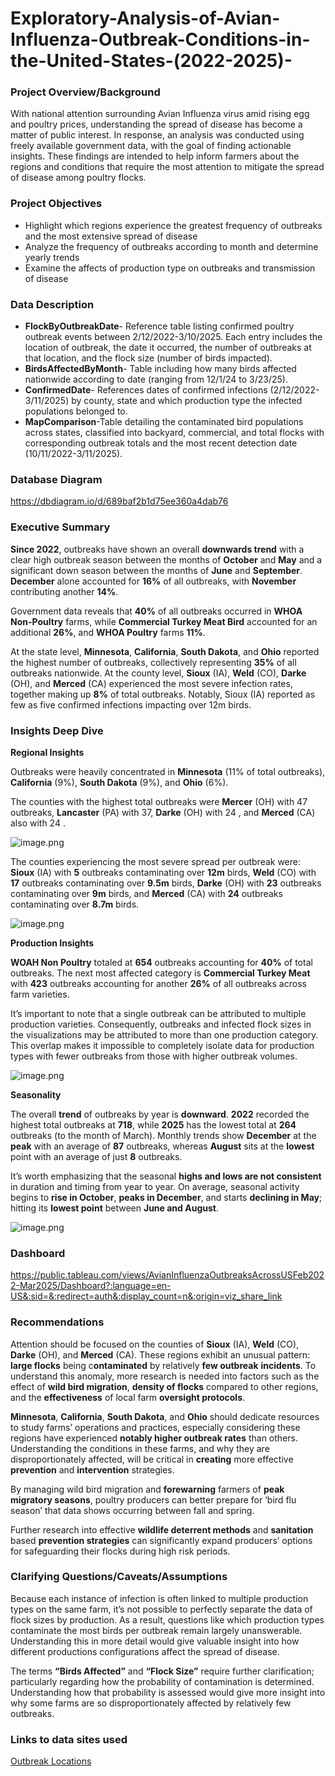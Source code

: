 # Exploratory-Analysis-of-Avian-Influenza-Outbreak-Conditions-in-the-United-States-(2022-2025)-
### **Project Overview/Background**

With national attention surrounding Avian Influenza virus amid rising egg and poultry prices, understanding the spread of disease has become a matter of public interest. In response, an analysis was conducted using freely available government data, with the goal of finding actionable insights. These findings are intended to help inform farmers about the regions and conditions that require the most attention to mitigate the spread of disease among poultry flocks.

### **Project Objectives**

- Highlight which regions experience the greatest frequency of outbreaks and the most extensive spread of disease
- Analyze the frequency of outbreaks according to month and determine yearly trends
- Examine the affects of production type on outbreaks and transmission of disease

### **Data Description**

- **FlockByOutbreakDate**- Reference table listing confirmed poultry outbreak events between 2/12/2022-3/10/2025. Each entry includes the location of outbreak, the date it occurred, the number of outbreaks at that location, and the flock size (number of birds impacted).
- **BirdsAffectedByMonth**- Table including how many birds affected nationwide according to date (ranging from 12/1/24 to 3/23/25).
- **ConfirmedDate**- References dates of confirmed infections (2/12/2022-3/11/2025) by county, state and which production type the infected populations belonged to.
- **MapComparison**-Table detailing the contaminated bird populations across states, classified into backyard, commercial, and total flocks with corresponding outbreak totals and the most recent detection date (10/11/2022-3/11/2025).

### **Database Diagram**

https://dbdiagram.io/d/689baf2b1d75ee360a4dab76

### **Executive Summary**

**Since 2022**, outbreaks have shown an overall **downwards trend** with a clear high outbreak season between the months of **October** and **May** and a significant down season between the months of **June** and **September**. **December** alone accounted for **16%** of all outbreaks, with **November** contributing another **14%**. 

Government data reveals that **40%** of all outbreaks occurred in **WHOA Non-Poultry** farms, while **Commercial Turkey Meat Bird** accounted for an additional **26%**, and **WHOA Poultry** farms **11%**.

At the state level, **Minnesota**, **California**, **South Dakota**, and **Ohio** reported the highest number of outbreaks, collectively representing **35%** of all outbreaks nationwide. At the county level, **Sioux** (IA), **Weld** (CO), **Darke** (OH), and **Merced** (CA) experienced the most severe infection rates, together making up **8%** of total outbreaks. Notably, Sioux (IA) reported as few as five confirmed infections impacting over 12m birds.

### **Insights Deep Dive**

**Regional Insights**

Outbreaks were heavily concentrated in **Minnesota** (11% of total outbreaks), **California** (9%), **South Dakota** (9%), and **Ohio** (6%).  

The counties with the highest total outbreaks were **Mercer** (OH) with 47 outbreaks, **Lancaster** (PA) with 37, **Darke** (OH) with 24 , and **Merced** (CA) also with 24 .

![image.png](attachment:1a94b04d-ffb4-4060-ad44-962ac93a6f79:image.png)

The counties experiencing the most severe spread per outbreak were: **Sioux** (IA) with **5** outbreaks contaminating over **12m** birds, **Weld** (CO) with **17** outbreaks contaminating over **9.5m** birds, **Darke** (OH) with **23** outbreaks contaminating over **9m** birds, and **Merced** (CA) with **24** outbreaks contaminating over **8.7m** birds.

![image.png](attachment:eca9bb09-4965-4918-8b7e-37a64a6ac746:image.png)

**Production Insights**

**WOAH Non Poultry** totaled at **654** outbreaks accounting for **40%** of total outbreaks. The next most affected category is **Commercial Turkey Meat** with **423** outbreaks accounting for another **26%** of all outbreaks across farm varieties. 

It’s important to note that a single outbreak can be attributed to multiple production varieties. Consequently, outbreaks and infected flock sizes in the visualizations may be attributed to more than one production category. This overlap makes it impossible to completely isolate data for production types with fewer outbreaks from those with higher outbreak volumes.

![image.png](attachment:8769386d-9e85-4da1-a40f-35e849916b23:image.png)

**Seasonality**

The overall **trend** of outbreaks by year is **downward**. **2022** recorded the highest total outbreaks at **718**, while **2025** has the lowest total at **264** outbreaks (to the month of March). Monthly trends show **December** at the **peak** with an average of **87** outbreaks, whereas **August** sits at the **lowest** point with an average of just **8** outbreaks.

It’s worth emphasizing that the seasonal **highs and lows are not consistent** in duration and timing from year to year. On average, seasonal activity begins to **rise in October**, **peaks in December**, and starts **declining in May**; hitting its **lowest point** between **June and August**.

![image.png](attachment:acb2edf6-d4e6-4e4f-a826-105c57a9aed4:image.png)

### **Dashboard**

https://public.tableau.com/views/AvianInfluenzaOutbreaksAcrossUSFeb2022-Mar2025/Dashboard?:language=en-US&:sid=&:redirect=auth&:display_count=n&:origin=viz_share_link

### **Recommendations**

Attention should be focused on the counties of **Sioux** (IA), **Weld** (CO), **Darke** (OH), and **Merced** (CA). These regions exhibit an unusual pattern: **large flocks** being c**ontaminated** by relatively **few outbreak** **incidents**. To understand this anomaly, more research is needed into factors such as the effect of **wild bird migration**, **density of flocks** compared to other regions, and the **effectiveness** of local farm **oversight protocols**.

**Minnesota**, **California**, **South Dakota**, and **Ohio** should dedicate resources to study farms’ operations and practices, especially considering these regions have experienced **notably higher outbreak rates** than others. Understanding the conditions in these farms, and why they are disproportionately affected, will be critical in **creating** more effective **prevention** and **intervention** strategies.

By managing wild bird migration and **forewarning** farmers of **peak migratory seasons**, poultry producers can better prepare for ‘bird flu season’ that data shows occurring between fall and spring. 

Further research into effective **wildlife deterrent methods** and **sanitation** based **prevention strategies** can significantly expand producers’ options for safeguarding their flocks during high risk periods.

### **Clarifying Questions/Caveats/Assumptions**

Because each instance of infection is often linked to multiple production types on the same farm, it’s not possible to perfectly separate the data of flock sizes by production. As a result, questions like which production types contaminate the most birds per outbreak remain largely unanswerable. Understanding this in more detail would give valuable insight into how different productions configurations affect the spread of disease.

The terms **“Birds Affected”** and **“Flock Size”** require further clarification; particularly regarding how the probability of contamination is determined. Understanding how that probability is assessed would give more insight into why some farms are so disproportionately affected by relatively few outbreaks.

### **Links to data sites used**

[Outbreak Locations](https://www.aphis.usda.gov/livestock-poultry-disease/avian/avian-influenza/hpai-detections/commercial-backyard-flocks)
